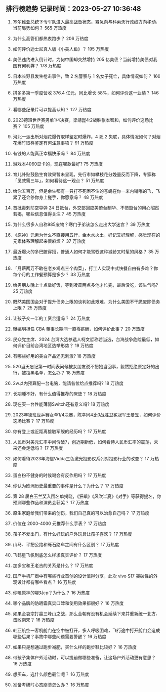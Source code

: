 
## 排行榜趋势 记录时间：2023-05-27 10:36:48
  
  1. 塞尔维亚总统下令军队进入最高战备状态，紧急向与科索沃行政线方向移动，当前局势如何？ 565 万热度
    
  2. 为什么高管们都热衷跑步？ 206 万热度
    
  3. 如何评价迪士尼真人版《小美人鱼》？ 195 万热度
    
  4. 美债违约进入倒计时，为何中国却突然增持 205 亿美债？当前增持美债对我国有何利弊？ 178 万热度
    
  5. 日本长野县发生枪击事件，致 2 名警察与 1 名女子死亡，具体情况如何？ 160 万热度
    
  6. 拼多多第一季度营收 376.4 亿元，同比增长 58%，如何评价这一业绩？ 146 万热度
    
  7. 看哪些纪录片可以提高认知？ 127 万热度
    
  8. 2023德班世乒赛男单1/4决赛，梁靖崑4:2战胜张本智和，如何评价这场比赛？ 105 万热度
    
  9. 河北一派出所对烟花爆竹取样鉴定时爆炸，4 死 2 失联，具体情况如何？对烟花爆竹取样鉴定有何注意事项？ 91 万热度
    
  10. 有钱的人能真正幸福快乐吗？ 84 万热度
    
  11. 游戏本4060显卡的，现在哪款最好? 75 万热度
    
  12. 育儿补贴鼓励生育效果暂未显现，先行市如攀枝花分娩量反而下降，专家称「见效需三年」，如何看待这一观点？ 51 万热度
    
  13. 给你五百万，但是余生都有一只打不死困不住的苍蝇在你一米内嗡嗡的飞，飞累了还会停你身上搓手，你愿意吗？ 48 万热度
    
  14. 首批毒刺防空导弹 24 日抵台，外交部回应美倚台制华、不惜毁台的用心昭然若揭，哪些信息值得关注？ 45 万热度
    
  15. 为什么很多人自称985废物？寒门子弟该怎么走出大学迷宫？ 39 万热度
    
  16. 《原神》元素为什么不直接用五行，金木水火土，好记又好理解，感觉现在的元素体系理解起来很麻烦？ 37 万热度
    
  17. 最近爆火的多巴胺穿搭，普通人如何才能驾驭这种减龄又时髦的风格？ 35 万热度
    
  18. 「月薪两万不敢在老乡鸡点三个肉菜」，打工人实现中式快餐自由有多难？你每个月的工作餐预算是多少？ 33 万热度
    
  19. 给男朋友晚上十点做好饭，等到凌晨两点多他才忙完，最后没吃，该生气吗? 25 万热度
    
  20. 既然美国国会对于提升债务上限的谈判如此艰难，为什么美国不干脆废除债务上限？ 25 万热度
    
  21. 让孩子交一半的工资合适吗？ 24 万热度
    
  22. 曝姚明担任 CBA 董事长期间一直零薪酬，如何评价此事？ 20 万热度
    
  23. 民众党主席、2024 台湾大选参选人柯文哲称若当选，台海战争危险最低，如何评价目前台湾地区选举形势？ 19 万热度
    
  24. 有哪些好用的美白产品还无刺激? 18 万热度
    
  25. 520当天忘记第一时间表问候被女朋友说不把她当回事，毅然拒绝原定好的出行，被拉黑名单，怎么办？ 18 万热度
    
  26. 2w以内预算配一台电脑，能请各位给点推荐吗? 18 万热度
    
  27. 长期睡不好，有什么值得推荐的床垫？ 18 万热度
    
  28. 现在买一台性能薄弱Switch还有意义吗? 18 万热度
    
  29. 2023年德班世乒赛女单1/4决赛，陈幸同4比0战胜卫冕冠军王曼昱，如何评价这场比赛？ 17 万热度
    
  30. 你有登上或近距离接触军舰的经历吗？ 17 万热度
    
  31. 人民币对美元汇率中间价破7，创近期新低，如何看待人民币汇率的震荡，未来还会走低吗？ 17 万热度
    
  32. 如何看待2023年海信Vidda三色激光投影仪系列对投影行业的改变？ 17 万热度
    
  33. 蛋白粉不健身的时候喝会有反作用吗？ 17 万热度
    
  34. 你认为欧洲历史最重要的事件是什么？为什么？ 17 万热度
    
  35. 第 28 届白玉兰奖入围名单揭晓，《狂飙》《风吹半夏》《对手》等获得提名，你预测哪些作品和演员会获奖？ 17 万热度
    
  36. 原生家庭给我们带来的创伤，我们自己真的可以治愈自己吗？ 17 万热度
    
  37. 价位在 2000-4000 元推荐什么手表？ 17 万热度
    
  38. 孩子不爱出门，有什么好玩的户外玩具让孩子喜欢？ 17 万热度
    
  39. 山马、平把公路和砾石路车之间有什么区别？ 17 万热度
    
  40. 飞鹤星飞帆到底怎么样求真实评价？ 17 万热度
    
  41. 加多宝和王老吉的关系是什么？ 17 万热度
    
  42. 国产手机厂商中有哪些行业首创的设计值得分享，此次 vivo S17 突破性的外观设计都有哪些看点？ 16 万热度
    
  43. 你嗑原神的哪对cp？为什么？ 16 万热度
    
  44. 哪个品牌的防晒霜真实口碑和使用效果都很好？ 16 万热度
    
  45. 如果金哀宗打赢三峰山之战，那么金朝有没有机会延续下来并重新统一北方、击败南宋？ 16 万热度
    
  46. 韩亚航空一客机舱门在空中被打开，多人呼吸困难，飞行途中打开舱门会造成哪些后果？事故中哪些问题需要警醒？ 16 万热度
    
  47. 如果只是想通过跑步减肥，买什么样的跑步鞋比较好？ 16 万热度
    
  48. 带孩子集体户外活动时，可以提前做哪些准备，让这场户外活动更有意思？ 16 万热度
    
  49. 想买车，选什么颜色最佳呢？ 16 万热度
    
  50. 准备考研时心态崩溃怎么办？ 16 万热度
    